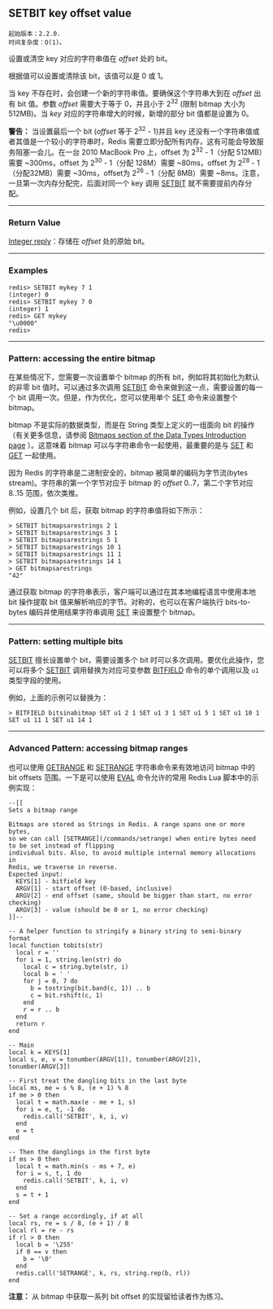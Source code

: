 ## SETBIT key offset value

    起始版本：2.2.0.
    时间复杂度：O(1)。

设置或清空 key 对应的字符串值在 _offset_ 处的 bit。

根据值可以设置或清除该 bit，该值可以是 0 或 1。

当 key 不存在时，会创建一个新的字符串值。要确保这个字符串大到在 _offset_ 出有 bit 值。参数 _offset_ 需要大于等于 0，并且小于 2<sup>32</sup> (限制 bitmap 大小为 512MB)。当 _key_ 对应的字符串增大的时候，新增的部分 bit 值都是设置为 0。

**警告：** 当设置最后一个 bit (_offset_ 等于 2<sup>32</sup> - 1)并且 key 还没有一个字符串值或者其值是一个较小的字符串时，Redis 需要立即分配所有内存，这有可能会导致服务阻塞一会儿。在一台 2010 MacBook Pro 上，offset 为 2<sup>32</sup> - 1（分配 512MB）需要 ~300ms，offset 为 2<sup>30</sup> - 1（分配 128M）需要 ~80ms，offset 为 2<sup>28</sup> - 1（分配32MB）需要 ~30ms，offset为 2<sup>26</sup> - 1（分配 8MB）需要 ~8ms。注意，一旦第一次内存分配完，后面对同一个 key 调用 [SETBIT](setbit.md) 就不需要提前内存分配。

---

### Return Value

[Integer reply](../topics/protocol.md#resp-integers)：存储在 _offset_ 处的原始 bit。

---

### Examples

```
redis> SETBIT mykey 7 1
(integer) 0
redis> SETBIT mykey 7 0
(integer) 1
redis> GET mykey
"\u0000"
redis> 
```

---

### Pattern: accessing the entire bitmap

在某些情况下，您需要一次设置单个 bitmap 的所有 bit，例如将其初始化为默认的非零 bit 值时。可以通过多次调用 [SETBIT](setbit.md) 命令来做到这一点，需要设置的每一个 bit 调用一次。但是，作为优化，您可以使用单个 [SET](set.md) 命令来设置整个 bitmap。

bitmap 不是实际的数据类型，而是在 String 类型上定义的一组面向 bit 的操作（有关更多信息，请参阅 [Bitmaps section of the Data Types Introduction page](../topics/data-types-intro.md#bitmaps) ）。这意味着 bitmap 可以与字符串命令一起使用，最重要的是与 [SET](set.md) 和 [GET](get.md) 一起使用。

因为 Redis 的字符串是二进制安全的，bitmap 被简单的编码为字节流(bytes stream)。字符串的第一个字节对应于 bitmap 的 _offset_ 0..7，第二个字节对应 8..15 范围，依次类推。

例如，设置几个 bit 后，获取 bitmap 的字符串值将如下所示：

```
> SETBIT bitmapsarestrings 2 1
> SETBIT bitmapsarestrings 3 1
> SETBIT bitmapsarestrings 5 1
> SETBIT bitmapsarestrings 10 1
> SETBIT bitmapsarestrings 11 1
> SETBIT bitmapsarestrings 14 1
> GET bitmapsarestrings
"42"
```

通过获取 bitmap 的字符串表示，客户端可以通过在其本地编程语言中使用本地 bit 操作提取 bit 值来解析响应的字节。对称的，也可以在客户端执行 bits-to-bytes 编码并使用结果字符串调用 [SET](set.md) 来设置整个 bitmap。

---

### Pattern: setting multiple bits

[SETBIT](setbit.md) 擅长设置单个 bit，需要设置多个 bit 时可以多次调用。要优化此操作，您可以将多个 [SETBIT](setbit.md) 调用替换为对应可变参数 [BITFIELD](bitfield.md) 命令的单个调用以及 `u1` 类型字段的使用。

例如，上面的示例可以替换为：

```
> BITFIELD bitsinabitmap SET u1 2 1 SET u1 3 1 SET u1 5 1 SET u1 10 1 SET u1 11 1 SET u1 14 1
```

---

### Advanced Pattern: accessing bitmap ranges

也可以使用 [GETRANGE](getrange.md) 和 [SETRANGE](setrange.md) 字符串命令来有效地访问 bitmap 中的 bit offsets 范围。一下是可以使用 [EVAL](eval.md) 命令允许的常用 Redis Lua 脚本中的示例实现：

```
--[[
Sets a bitmap range

Bitmaps are stored as Strings in Redis. A range spans one or more bytes,
so we can call [SETRANGE](/commands/setrange) when entire bytes need to be set instead of flipping
individual bits. Also, to avoid multiple internal memory allocations in
Redis, we traverse in reverse.
Expected input:
  KEYS[1] - bitfield key
  ARGV[1] - start offset (0-based, inclusive)
  ARGV[2] - end offset (same, should be bigger than start, no error checking)
  ARGV[3] - value (should be 0 or 1, no error checking)
]]--

-- A helper function to stringify a binary string to semi-binary format
local function tobits(str)
  local r = ''
  for i = 1, string.len(str) do
    local c = string.byte(str, i)
    local b = ' '
    for j = 0, 7 do
      b = tostring(bit.band(c, 1)) .. b
      c = bit.rshift(c, 1)
    end
    r = r .. b
  end
  return r
end

-- Main
local k = KEYS[1]
local s, e, v = tonumber(ARGV[1]), tonumber(ARGV[2]), tonumber(ARGV[3])

-- First treat the dangling bits in the last byte
local ms, me = s % 8, (e + 1) % 8
if me > 0 then
  local t = math.max(e - me + 1, s)
  for i = e, t, -1 do
    redis.call('SETBIT', k, i, v)
  end
  e = t
end

-- Then the danglings in the first byte
if ms > 0 then
  local t = math.min(s - ms + 7, e)
  for i = s, t, 1 do
    redis.call('SETBIT', k, i, v)
  end
  s = t + 1
end

-- Set a range accordingly, if at all
local rs, re = s / 8, (e + 1) / 8
local rl = re - rs
if rl > 0 then
  local b = '\255'
  if 0 == v then
    b = '\0'
  end
  redis.call('SETRANGE', k, rs, string.rep(b, rl))
end
```

**注意：** 从 bitmap 中获取一系列 bit offset 的实现留给读者作为练习。
